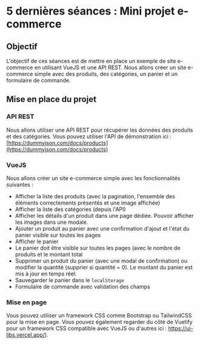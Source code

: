 # 5 dernières séances : Mini projet e-commerce

## Objectif

L'objectif de ces séances est de mettre en place un exemple de site e-commerce en utilisant VueJS et une API REST. Nous allons créer un site e-commerce simple avec des produits, des catégories, un panier et un formulaire de commande.

## Mise en place du projet

### API REST

Nous allons utiliser une API REST pour récupérer les données des produits et des catégories. Vous pouvez utiliser l'API de démonstration ici : [https://dummyjson.com/docs/products](https://dummyjson.com/docs/products)

### VueJS

Nous allons créer un site e-commerce simple avec les fonctionnalités suivantes :

* Afficher la liste des produits (avec la pagination, l'ensemble des éléments correctements présentés et une image affichée)
* Afficher la liste des catégories (depuis l'API)
* Afficher les détails d'un produit dans une page dédiée. Pouvoir afficher les images dans une modale.
* Ajouter un produit au panier avec une confirmation d'ajout et l'état du panier visible sur toutes les pages
* Afficher le panier
* Le panier doit être visible sur toutes les pages (avec le nombre de produits et le montant total
* Supprimer un produit du panier (avec une modal de confirmation) ou modifier la quantité (supprier si quantité = 0). Le montant du panier est mis à jour en temps réel.
* Sauvegarder le panier dans le `localStorage`
* Formulaire de commande avec validation des champs

### Mise en page

Vous pouvez utiliser un framework CSS comme Bootstrap ou TailwindCSS pour la mise en page. Vous pouvez également regarder du côté de Vuetify pour un framework CSS compatible avec VueJS ou d'autres ici : https://ui-libs.vercel.app/).
